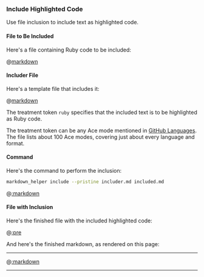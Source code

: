 ### Include Highlighted Code

Use file inclusion to include text as highlighted code.

#### File to Be Included

Here's a file containing Ruby code to be included:

@[markdown](hello.rb)

#### Includer File

Here's a template file that includes it:

@[markdown](includer.md)

The treatment token ```ruby``` specifies that the included text is to be highlighted as Ruby code.

The treatment token can be any Ace mode mentioned in [GitHub Languages](https://github.com/github/linguist/blob/master/lib/linguist/languages.yml).  The file lists about 100 Ace modes, covering just about every language and format.

#### Command

Here's the command to perform the inclusion:

```sh
markdown_helper include --pristine includer.md included.md
```

@[:markdown](../../pristine.md)

#### File with Inclusion

Here's the finished file with the included highlighted code:

@[:pre](included.md)

And here's the finished markdown, as rendered on this page:

---

@[:markdown](included.md)

---
